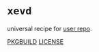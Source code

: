 # `xevd`

universal recipe for [user repo](../themartiancompany/ur).

[PKGBUILD](PKGBUILD)
[LICENSE](COPYING)
